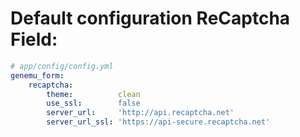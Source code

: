 # Default configuration ReCaptcha Field:

``` yml
# app/config/config.yml
genemu_form:
    recaptcha:
        theme:          clean
        use_ssl:        false
        server_url:     'http://api.recaptcha.net'
        server_url_ssl: 'https://api-secure.recaptcha.net'
```
